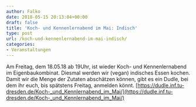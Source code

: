 ```yaml
---
author: Falko
date: 2018-05-15 20:13:04+00:00
draft: false
title: 'Koch- und Kennenlernabend im Mai: Indisch'
type: post
url: /koch-und-kennenlernabend-im-mai-indisch/
categories:
- Veranstaltungen
---
```


Am Freitag, dem 18.05.18 ab 19Uhr, ist wieder Koch- und Kennenlernabend im Eigenbaukombinat.
Diesmal werden wir (vegan) indisches Essen kochen. 
Damit wir die Menge der Zutaten abschätzen können, gibt es ein Dudle, bei dem ihr euch, bis spätstens Freitag, anmelden könnt.
[https://dudle.inf.tu-dresden.de/Koch-_und_Kennlernabend_im_Mai/](https://dudle.inf.tu-dresden.de/Koch-_und_Kennlernabend_im_Mai/)



